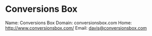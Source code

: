 
# Conversions Box

Name: Conversions Box
Domain: conversionsbox.com
Home: http://www.conversionsbox.com/
Email: davis@conversionsbox.com
